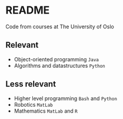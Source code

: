 # README

Code from courses at The University of Oslo

## Relevant
- Object-oriented programming `Java`
- Algorithms and datastructures `Python`

## Less relevant
- Higher level programming `Bash` and `Python`
- Robotics `MatLab`
- Mathematics `MatLab` and `R`
